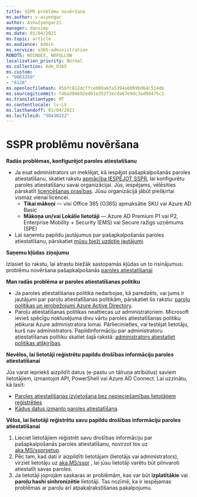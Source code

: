 ```yaml
---
title: SSPR problēmu novēršana
ms.author: v-aiyengar
author: AshaIyengar21
manager: dansimp
ms.date: 03/04/2021
ms.topic: article
ms.audience: Admin
ms.service: o365-administration
ROBOTS: NOINDEX, NOFOLLOW
localization_priority: Normal
ms.collection: Adm_O365
ms.custom:
- "9003259"
- "6128"
ms.openlocfilehash: 85bfc812dcffce008a6fa5394a6069bd64c514d6
ms.sourcegitcommit: f4ba304b92ed01e35273ecda67e9dc3ad9d475c1
ms.translationtype: MT
ms.contentlocale: lv-LV
ms.lasthandoff: 03/04/2021
ms.locfileid: "50430222"
---
```

# <a name="troubleshoot-sspr"></a>SSPR problēmu novēršana

**Radās problēmas, konfigurējot paroles atiestatīšanu**

- Ja esat administrators un meklējat, kā iespējot pašapkalpošanās paroles atiestatīšanu, skatiet rakstu [apmācība IESPĒJOT SSPR](https://docs.microsoft.com/azure/active-directory/authentication/tutorial-enable-sspr), lai konfigurētu paroles atiestatīšanu savai organizācijai. Jūs, iespējams, vēlēsities pārskatīt [licencēšanas prasības](https://docs.microsoft.com/azure/active-directory/authentication/concept-sspr-licensing?WT.mc_id=Portal-Microsoft_Azure_Support). Jūsu organizācijā jābūt piešķirtai vismaz vienai licencei.
    - **Tikai mākoņi** — visi Office 365 (O365) apmaksātie SKU vai Azure AD Basic
    - **Mākoņa un/vai Lokālie lietotāji** — Azure AD Premium P1 vai P2, Enterprise Mobility + Security (EMS) vai Secure ražīgs uzņēmums (SPE)
- Lai saņemtu papildu jautājumus par pašapkalpošanās paroles atiestatīšanu, pārskatiet [mūsu bieži uzdotie jautājumi](https://docs.microsoft.com/azure/active-directory/authentication/active-directory-passwords-faq?WT.mc_id=Portal-Microsoft_Azure_Support).

**Saņemu kļūdas ziņojumu**

Izlasiet šo rakstu, lai atrastu biežāk sastopamās kļūdas un to risinājumus: problēmu novēršana pašapkalpošanās [paroles atiestatīšanai](https://docs.microsoft.com/azure/active-directory/authentication/active-directory-passwords-troubleshoot?WT.mc_id=Portal-Microsoft_Azure_Support)

**Man radās problēma ar paroles atiestatīšanas politiku**

- Ja paroles atiestatīšanas politika nedarbojas, kā paredzēts, vai jums ir jautājumi par paroļu atiestatīšanas politikām, pārskatiet šo rakstu: [paroļu politikas un ierobežojumi Azure Active Directory](https://docs.microsoft.com/azure/active-directory/authentication/concept-sspr-policy?WT.mc_id=Portal-Microsoft_Azure_Support).
- Paroļu atiestatīšanas politikas neattiecas uz administratoriem. Microsoft ievieš spēcīgu noklusējuma divu vārtu paroles atiestatīšanas politiku jebkurai Azure administratora lomai. Pārliecinieties, vai testējat lietotāju, kurš nav administrators. Papildinformāciju par administratoru atiestatīšanas politiku skatiet šajā rakstā: [administrators atiestatiet politikas atšķirības](https://docs.microsoft.com/azure/active-directory/authentication/concept-sspr-policy?WT.mc_id=Portal-Microsoft_Azure_Support#administrator-reset-policy-differences).

**Nevēlos, lai lietotāji reģistrētu papildu drošības informāciju paroles atiestatīšanai**

Jūs varat iepriekš aizpildīt datus (e-pastu un tālruņa atribūtus) saviem lietotājiem, izmantojot API, PowerShell vai Azure AD Connect. Lai uzzinātu, kā lasīt:

- [Paroles atiestatīšanas izvietošana bez nepieciešamības lietotājiem reģistrēties](https://docs.microsoft.com/azure/active-directory/active-directory-passwords-data?WT.mc_id=Portal-Microsoft_Azure_Support#set-and-read-authentication-data-using-powershell)
- [Kādus datus izmanto paroles atiestatīšana](https://docs.microsoft.com/azure/active-directory/active-directory-passwords-data?WT.mc_id=Portal-Microsoft_Azure_Support)

**Vēlos, lai lietotāji reģistrētu savu papildu drošības informāciju paroles atiestatīšanai**

1. Lieciet lietotājiem reģistrēt savu drošības informāciju par pašapkalpošanās paroles atiestatīšanu, novirzot tos uz [aka.MS/ssprsetup](https://mysignins.microsoft.com/security-info).
1. Pēc tam, kad dati ir aizpildīti lietotājam (lietotājs vai administrators), virziet lietotāju uz [aka.MS/sspr](https://passwordreset.microsoftonline.com/) , lai jūsu lietotāji varētu būt pilnvaroti atiestatīt savas paroles.
1. Ja lietotāji joprojām saskaras ar problēmām, kas var būt **izplatītākie** vai **paroļu hashi sinhronizētie** lietotāji. Tas nozīmē, ka ir iespējamas problēmas ar paroļu arī atpakaļrakstīšanas pakalpojumu.
